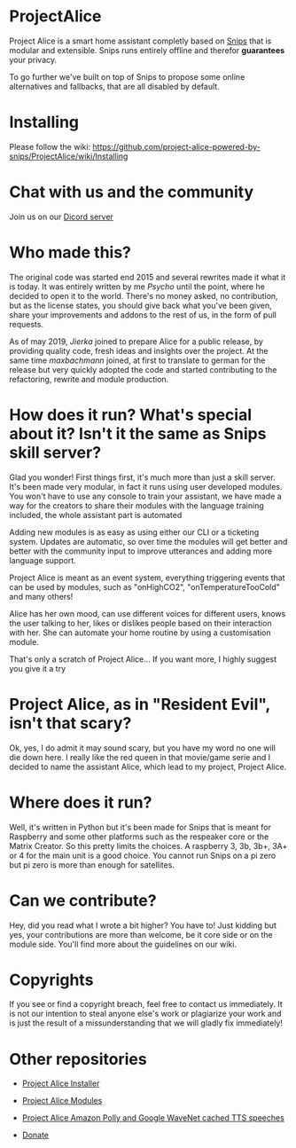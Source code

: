 # ProjectAlice
Project Alice is a smart home assistant completly based on [Snips](https://snips.ai) that is modular and extensible. Snips runs entirely offline and therefor **guarantees** your privacy.

To go further we've built on top of Snips to propose some online alternatives and fallbacks, that are all disabled by default.

# Installing
Please follow the wiki: https://github.com/project-alice-powered-by-snips/ProjectAlice/wiki/Installing

# Chat with us and the community
Join us on our [Dicord server](https://discord.gg/Jfcj355)


# Who made this?
The original code was started end 2015 and several rewrites made it what it is today. It was entirely written by me *Psycho* until the point, where he decided to open it to the world. There's no money asked, no contribution, but as the license states, you should give back what you've been given, share your improvements and addons to the rest of us, in the form of pull requests.

As of may 2019, *Jierka* joined to prepare Alice for a public release, by providing quality code, fresh ideas and insights over the project. At the same time *maxbachmann* joined, at first to translate to german for the release but very quickly adopted the code and started contributing to the refactoring, rewrite and module production.


# How does it run? What's special about it? Isn't it the same as Snips skill server?
Glad you wonder! First things first, it's much more than just a skill server. It's been made very modular, in fact it runs using user developed modules. You won't have to use any console to train your assistant, we have made a way for the creators to share their modules with the language training included, the whole assistant part is automated

Adding new modules is as easy as using either our CLI or a ticketing system. Updates are automatic, so over time the modules will get better and better with the community input to improve utterances and adding more language support.

Project Alice is meant as an event system, everything triggering events that can be used by modules, such as "onHighCO2", "onTemperatureTooCold" and many others!

Alice has her own mood, can use different voices for different users, knows the user talking to her, likes or dislikes people based on their interaction with her. She can automate your home routine by using a customisation module.

That's only a scratch of Project Alice... If you want more, I highly suggest you give it a try


# Project Alice, as in "Resident Evil", isn't that scary?
Ok, yes, I do admit it may sound scary, but you have my word no one will die down here. I really like the red queen in that movie/game serie and I decided to name the assistant Alice, which lead to my project, Project Alice.


# Where does it run?
Well, it's written in Python but it's been made for Snips that is meant for Raspberry and some other platforms such as the respeaker core or the Matrix Creator. So this pretty limits the choices. A raspberry 3, 3b, 3b+, 3A+ or 4 for the main unit is a good choice. You cannot run Snips on a pi zero but pi zero is more than enough for satellites.


# Can we contribute?
Hey, did you read what I wrote a bit higher? You have to! Just kidding but yes, your contributions are more than welcome, be it core side or on the module side. You'll find more about the guidelines on our wiki.


# Copyrights
If you see or find a copyright breach, feel free to contact us immediately. It is not our intention to steal anyone else's work or plagiarize your work and is just the result of a missunderstanding that we will gladly fix immediately!


# Other repositories
- [Project Alice Installer](https://github.com/Psychokiller1888/ProjectAliceInstaller)
- [Project Alice Modules](https://github.com/Psychokiller1888/ProjectAliceModules)
- [Project Alice Amazon Polly and Google WaveNet cached TTS speeches](https://github.com/Psychokiller1888/ProjectAliceCachedSpeeches/tree/Amazon-EnUs-Joanna)

- [Donate](https://paypal.me/Psychokiller1888)
